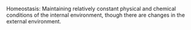 Homeostasis: Maintaining relatively constant physical and chemical conditions of the internal environment, though there are changes in the external environment.